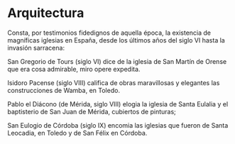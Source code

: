 # Arquitectura

Consta, por testimonios fidedignos de aquella época, la existencia de magníficas iglesias en España, desde los últimos años del siglo VI hasta la invasión sarracena:

San Gregorio de Tours (siglo VI) dice de la iglesia de San Martín de Orense que era cosa admirable, miro opere expedita.

Isidoro Pacense (siglo VIII) califica de obras maravillosas y elegantes las construcciones de Wamba, en Toledo.

Pablo el Diácono (de Mérida, siglo VIII) elogia la iglesia de Santa Eulalia y el baptisterio de San Juan de Mérida, cubiertos de pinturas;

San Eulogio de Córdoba (siglo IX) encomia las iglesias que fueron de Santa Leocadia, en Toledo y de San Félix en Córdoba.

